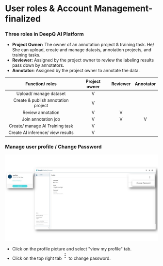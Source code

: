 # User roles & Account Management-finalized

### Three roles in DeepQ AI Platform

* **Project Owner:** The owner of an annotation project & training task. He/ She can upload, create and manage datasts, annotation projects, and training tasks.
* **Reviewer:** Assigned by the project owner to review the labeling results pass down by annotators.
* **Annotator:** Assigned by the project owner to annotate the data. 



| Function/ roles | Project owner | Reviewer | Annotator |
| :---: | :---: | :---: | :---: |
| Upload/ manage dataset | V |  |  |
| Create & publish annotation project  | V |  |  |
| Review annotation  | V | V |  |
| Join annotation job | V | V | V |
| Create/ manage AI Training task | V |  |  |
| Create AI inference/ view results | V |  |  |

### **Manage user profile / Change Password**

![](../.gitbook/assets/wechat-tu-pian-20200910181325.jpg)

* Click on the profile picture and select "view my profile" tab. 
* Click on the top right tab ![](../.gitbook/assets/xie-qu-%20%281%29.png)  to change password. 

